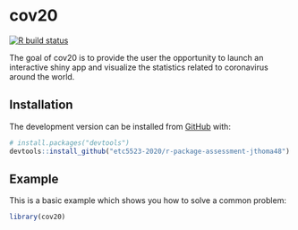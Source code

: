 
<!-- README.md is generated from README.Rmd. Please edit that file -->

# cov20

<!-- badges: start -->

[![R build
status](https://github.com/etc5523-2020/r-package-assessment-jthoma48/workflows/R-CMD-check/badge.svg)](https://github.com/etc5523-2020/r-package-assessment-jthoma48/actions)
<!-- badges: end -->

The goal of cov20 is to provide the user the opportunity to launch an
interactive shiny app and visualize the statistics related to
coronavirus around the world.

## Installation

<!-- You can install the released version of cov20 from [CRAN](https://CRAN.R-project.org) with: -->

<!-- ``` r -->

<!-- install.packages("cov20") -->

<!-- ``` -->

The development version can be installed from
[GitHub](https://github.com/) with:

``` r
# install.packages("devtools")
devtools::install_github("etc5523-2020/r-package-assessment-jthoma48")
```

## Example

This is a basic example which shows you how to solve a common problem:

``` r
library(cov20)
```
